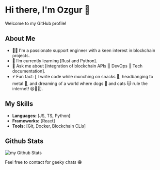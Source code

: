 # Hi there, I'm Ozgur 👋

Welcome to my GitHub profile! 

## About Me

- 👨‍💻 I'm a passionate support engineer with a keen interest in blockchain projects.
- 🌱 I’m currently learning [Rust and Python].
- 💬 Ask me about [integration of blockchain APIs || DevOps || Tech documentation].
- ⚡ Fun fact: [ I write code while munching on snacks 🍕, headbanging to metal 🤘, and dreaming of a world where dogs 🐶 and cats 🐱 rule the internet! 😆🐾🔥].

## My Skills

- **Languages:** [JS, TS, Python]
- **Frameworks:** [React]
- **Tools:** [Git, Docker, Blockchain CLIs]

## Github Stats

<img align="center" src="https://github-readme-stats.vercel.app/api?username=obscureozy&include_all_commits=true&count_private=true&show_icons=true&line_height=20&title_color=2B5BBD&icon_color=1124BB&text_color=A1A1A1&bg_color=0,000000,130F40" alt="my Github Stats"/>


Feel free to contact for geeky chats 😁

<!---
obscureozy/obscureozy is a ✨ special ✨ repository because its `README.md` (this file) appears on your GitHub profile.
You can click the Preview link to take a look at your changes.
--->
